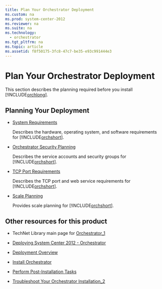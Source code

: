 ```yaml
---
title: Plan Your Orchestrator Deployment
ms.custom: na
ms.prod: system-center-2012
ms.reviewer: na
ms.suite: na
ms.technology: 
  - orchestrator
ms.tgt_pltfrm: na
ms.topic: article
ms.assetid: f8f50175-3fc8-47c7-be35-e93c991444e3
---
```

# Plan Your Orchestrator Deployment
This section describes the planning required before you install [!INCLUDE[orchlong](../Token/orchlong_md.md)].

## Planning Your Deployment

-   [System Requirements](assetId:///aabe0348-a207-46e4-87df-24aa993df984)

    Describes the hardware, operating system, and software requirements for [!INCLUDE[orchshort](../Token/orchshort_md.md)].

-   [Orchestrator Security Planning](assetId:///358c5344-8649-4d40-a53c-37f8e70e58f6)

    Describes the service accounts and security groups for [!INCLUDE[orchshort](../Token/orchshort_md.md)].

-   [TCP Port Requirements](assetId:///dc879c86-4855-4fd0-808d-06f64a9657ca)

    Describes the TCP port and web service requirements for [!INCLUDE[orchshort](../Token/orchshort_md.md)].

-   [Scale Planning](assetId:///02f86928-0ccf-47e9-8ae1-e444d13f0a0a)

    Provides scale planning for [!INCLUDE[orchshort](../Token/orchshort_md.md)].

## Other resources for this product

-   TechNet Library main page for [Orchestrator_1](../Topic/Orchestrator_1.md)

-   [Deploying System Center 2012 - Orchestrator](../Topic/Deploying-System-Center-2012---Orchestrator.md)

-   [Deployment Overview](../Topic/Deployment-Overview.md)

-   [Install Orchestrator](../Topic/Install-Orchestrator.md)

-   [Perform Post-Installation Tasks](../Topic/Perform-Post-Installation-Tasks.md)

-   [Troubleshoot Your Orchestrator Installation_2](../Topic/Troubleshoot-Your-Orchestrator-Installation_2.md)


